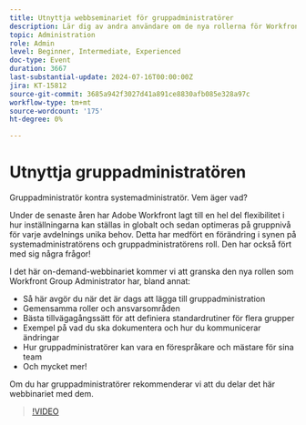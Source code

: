 ```yaml
---
title: Utnyttja webbseminariet för gruppadministratörer
description: Lär dig av andra användare om de nya rollerna för Workfront system- och gruppadministratörer. Utforska roller, bästa praxis, dokumentation och lobbying i vårt on-demand-webbinarium.
topic: Administration
role: Admin
level: Beginner, Intermediate, Experienced
doc-type: Event
duration: 3667
last-substantial-update: 2024-07-16T00:00:00Z
jira: KT-15812
source-git-commit: 3685a942f3027d41a891ce8830afb085e328a97c
workflow-type: tm+mt
source-wordcount: '175'
ht-degree: 0%

---
```



# Utnyttja gruppadministratören

Gruppadministratör kontra systemadministratör. Vem äger vad?

Under de senaste åren har Adobe Workfront lagt till en hel del flexibilitet i hur inställningarna kan ställas in globalt och sedan optimeras på gruppnivå för varje avdelnings unika behov. Detta har medfört en förändring i synen på systemadministratörens och gruppadministratörens roll. Den har också fört med sig några frågor!

I det här on-demand-webbinariet kommer vi att granska den nya rollen som Workfront Group Administrator har, bland annat:

* Så här avgör du när det är dags att lägga till gruppadministration
* Gemensamma roller och ansvarsområden
* Bästa tillvägagångssätt för att definiera standardrutiner för flera grupper
* Exempel på vad du ska dokumentera och hur du kommunicerar ändringar
* Hur gruppadministratörer kan vara en förespråkare och mästare för sina team
* Och mycket mer!

Om du har gruppadministratörer rekommenderar vi att du delar det här webbinariet med dem.

>[!VIDEO](https://video.tv.adobe.com/v/3431006/?learn=on)
